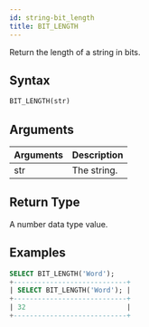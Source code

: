 ```yaml
---
id: string-bit_length
title: BIT_LENGTH
---
```


Return the length of a string in bits.

## Syntax

```sql
BIT_LENGTH(str)
```

## Arguments

| Arguments | Description |
| --------- | ----------- |
| str       | The string. |

## Return Type

A number data type value.

## Examples

```sql
SELECT BIT_LENGTH('Word');
+----------------------------+
| SELECT BIT_LENGTH('Word'); |
+----------------------------+
| 32                         |
+----------------------------+
```
